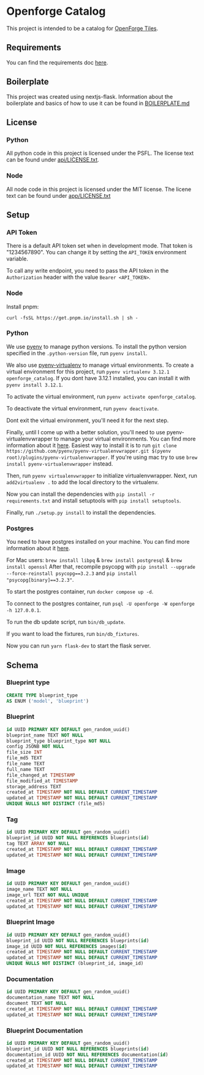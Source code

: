 # Openforge Catalog

This project is intended to be a catalog for [OpenForge Tiles](https://www.patreon.com/masterworktools).

## Requirements
You can find the requirements doc [here](https://docs.google.com/document/d/1AsAbTz99Y2m1czJOqDRBioZbbSjlf0wSlSYKCgjgMDo/edit?tab=t.0#heading=h.9nuedarlncyy).

## Boilerplate
This project was created using nextjs-flask.  Information about the boilerplate and basics of how to use it can be found in [BOILERPLATE.md](BOILERPLATE.md)

## License

### Python
All python code in this project is licensed under the PSFL.  The license text can be found under [api/LICENSE.txt](api/LICENSE.txt).

### Node
All node code in this project is licensed under the MIT license.  The licene text can be found under [app/LICENSE.txt](app/LICENSE.txt)

## Setup

### API Token
There is a default API token set when in development mode.  That token is "1234567890".  You can change it by setting the `API_TOKEN` environment variable.

To call any write endpoint, you need to pass the API token in the `Authorization` header with the value `Bearer <API_TOKEN>`.

### Node

Install pnpm:

`curl -fsSL https://get.pnpm.io/install.sh | sh -`

### Python
We use [pyenv](https://github.com/pyenv/pyenv) to manage python versions.  To install the python version specified in the `.python-version` file, run `pyenv install`.

We also use [pyenv-virtualenv](https://github.com/pyenv/pyenv-virtualenv) to manage virtual environments.  To create a virtual environment for this project, run `pyenv virtualenv 3.12.1 openforge_catalog`. If you dont have 3.12.1 installed, you can install it with `pyenv install 3.12.1`.

To activate the virtual environment, run `pyenv activate openforge_catalog`.

To deactivate the virtual environment, run `pyenv deactivate`.

Dont exit the virtual environment, you'll need it for the next step.


Finally, until I come up with a better solution, you'll need to use pyenv-virtualenvwrapper to manage your virtual environments.  You can find more information about it [here](https://github.com/pyenv/pyenv-virtualenvwrapper).  Easiest way to install it is to run `git clone https://github.com/pyenv/pyenv-virtualenvwrapper.git $(pyenv root)/plugins/pyenv-virtualenvwrapper`. If you're using mac try to use `brew install pyenv-virtualenvwrapper` instead.


Then, run `pyenv virtualenvwrapper` to initialize virtualenvwrapper.  Next, run `add2virtualenv .` to add the local directory to the virtualenv.

Now you can install the dependencies with `pip install -r requirements.txt` and install setuptools with `pip install setuptools`.

Finally, run `./setup.py install` to install the dependencies.

### Postgres
You need to have postgres installed on your machine.  You can find more information about it [here](https://www.postgresql.org/download/).

For Mac users: `brew install libpq` & `brew install postgresql` & `brew install openssl`
After that, recompile psycopg with `pip install --upgrade --force-reinstall psycopg==3.2.3` and `pip install "psycopg[binary]==3.2.3"`.


To start the postgres container, run `docker compose up -d`.

To connect to the postgres container, run `psql -U openforge -W openforge -h 127.0.0.1`.

To run the db update script, run `bin/db_update`.

If you want to load the fixtures, run `bin/db_fixtures`.

Now you can run `yarn flask-dev` to start the flask server.

## Schema
### Blueprint type

```sql
CREATE TYPE blueprint_type
AS ENUM ('model', 'blueprint')
```

### Blueprint

```sql
id UUID PRIMARY KEY DEFAULT gen_random_uuid()
blueprint_name TEXT NOT NULL
blueprint_type blueprint_type NOT NULL
config JSONB NOT NULL
file_size INT
file_md5 TEXT
file_name TEXT
full_name TEXT
file_changed_at TIMESTAMP
file_modified_at TIMESTAMP
storage_address TEXT
created_at TIMESTAMP NOT NULL DEFAULT CURRENT_TIMESTAMP
updated_at TIMESTAMP NOT NULL DEFAULT CURRENT_TIMESTAMP
UNIQUE NULLS NOT DISTINCT (file_md5)
```

### Tag

```sql
id UUID PRIMARY KEY DEFAULT gen_random_uuid()
blueprint_id UUID NOT NULL REFERENCES blueprints(id)
tag TEXT ARRAY NOT NULL
created_at TIMESTAMP NOT NULL DEFAULT CURRENT_TIMESTAMP
updated_at TIMESTAMP NOT NULL DEFAULT CURRENT_TIMESTAMP
```

### Image

```sql
id UUID PRIMARY KEY DEFAULT gen_random_uuid()
image_name TEXT NOT NULL
image_url TEXT NOT NULL UNIQUE
created_at TIMESTAMP NOT NULL DEFAULT CURRENT_TIMESTAMP
updated_at TIMESTAMP NOT NULL DEFAULT CURRENT_TIMESTAMP
```

### Blueprint Image

```sql
id UUID PRIMARY KEY DEFAULT gen_random_uuid()
blueprint_id UUID NOT NULL REFERENCES blueprints(id)
image_id UUID NOT NULL REFERENCES images(id)
created_at TIMESTAMP NOT NULL DEFAULT CURRENT_TIMESTAMP
updated_at TIMESTAMP NOT NULL DEFAULT CURRENT_TIMESTAMP
UNIQUE NULLS NOT DISTINCT (blueprint_id, image_id)
```

### Documentation

```sql
id UUID PRIMARY KEY DEFAULT gen_random_uuid()
documentation_name TEXT NOT NULL
document TEXT NOT NULL
created_at TIMESTAMP NOT NULL DEFAULT CURRENT_TIMESTAMP
updated_at TIMESTAMP NOT NULL DEFAULT CURRENT_TIMESTAMP
```

### Blueprint Documentation

```sql
id UUID PRIMARY KEY DEFAULT gen_random_uuid()
blueprint_id UUID NOT NULL REFERENCES blueprints(id)
documentation_id UUID NOT NULL REFERENCES documentation(id)
created_at TIMESTAMP NOT NULL DEFAULT CURRENT_TIMESTAMP
updated_at TIMESTAMP NOT NULL DEFAULT CURRENT_TIMESTAMP
```

